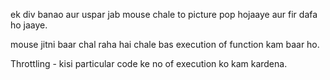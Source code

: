 ek div banao aur uspar jab mouse chale to picture pop hojaaye aur fir dafa ho jaaye.


mouse jitni baar chal raha hai chale bas execution of function kam baar ho.

Throttling - kisi particular code ke no of execution ko kam kardena.